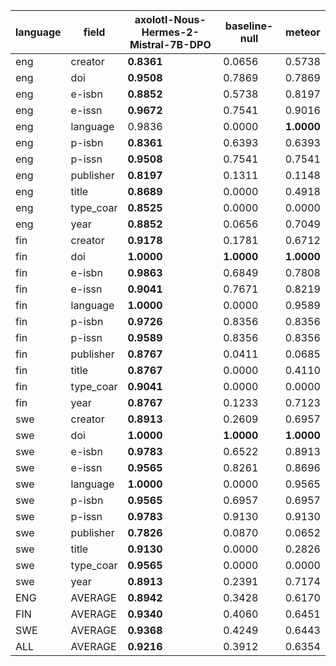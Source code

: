| language   | field     | axolotl-Nous-Hermes-2-Mistral-7B-DPO   | baseline-null   | meteor     |
|------------|-----------|----------------------------------------|-----------------|------------|
| eng        | creator   | **0.8361**                             | 0.0656          | 0.5738     |
| eng        | doi       | **0.9508**                             | 0.7869          | 0.7869     |
| eng        | e-isbn    | **0.8852**                             | 0.5738          | 0.8197     |
| eng        | e-issn    | **0.9672**                             | 0.7541          | 0.9016     |
| eng        | language  | 0.9836                                 | 0.0000          | **1.0000** |
| eng        | p-isbn    | **0.8361**                             | 0.6393          | 0.6393     |
| eng        | p-issn    | **0.9508**                             | 0.7541          | 0.7541     |
| eng        | publisher | **0.8197**                             | 0.1311          | 0.1148     |
| eng        | title     | **0.8689**                             | 0.0000          | 0.4918     |
| eng        | type_coar | **0.8525**                             | 0.0000          | 0.0000     |
| eng        | year      | **0.8852**                             | 0.0656          | 0.7049     |
| fin        | creator   | **0.9178**                             | 0.1781          | 0.6712     |
| fin        | doi       | **1.0000**                             | **1.0000**      | **1.0000** |
| fin        | e-isbn    | **0.9863**                             | 0.6849          | 0.7808     |
| fin        | e-issn    | **0.9041**                             | 0.7671          | 0.8219     |
| fin        | language  | **1.0000**                             | 0.0000          | 0.9589     |
| fin        | p-isbn    | **0.9726**                             | 0.8356          | 0.8356     |
| fin        | p-issn    | **0.9589**                             | 0.8356          | 0.8356     |
| fin        | publisher | **0.8767**                             | 0.0411          | 0.0685     |
| fin        | title     | **0.8767**                             | 0.0000          | 0.4110     |
| fin        | type_coar | **0.9041**                             | 0.0000          | 0.0000     |
| fin        | year      | **0.8767**                             | 0.1233          | 0.7123     |
| swe        | creator   | **0.8913**                             | 0.2609          | 0.6957     |
| swe        | doi       | **1.0000**                             | **1.0000**      | **1.0000** |
| swe        | e-isbn    | **0.9783**                             | 0.6522          | 0.8913     |
| swe        | e-issn    | **0.9565**                             | 0.8261          | 0.8696     |
| swe        | language  | **1.0000**                             | 0.0000          | 0.9565     |
| swe        | p-isbn    | **0.9565**                             | 0.6957          | 0.6957     |
| swe        | p-issn    | **0.9783**                             | 0.9130          | 0.9130     |
| swe        | publisher | **0.7826**                             | 0.0870          | 0.0652     |
| swe        | title     | **0.9130**                             | 0.0000          | 0.2826     |
| swe        | type_coar | **0.9565**                             | 0.0000          | 0.0000     |
| swe        | year      | **0.8913**                             | 0.2391          | 0.7174     |
| ENG        | AVERAGE   | **0.8942**                             | 0.3428          | 0.6170     |
| FIN        | AVERAGE   | **0.9340**                             | 0.4060          | 0.6451     |
| SWE        | AVERAGE   | **0.9368**                             | 0.4249          | 0.6443     |
| ALL        | AVERAGE   | **0.9216**                             | 0.3912          | 0.6354     |
